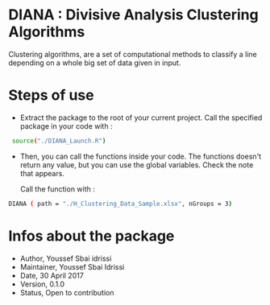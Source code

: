 # DIANA : Divisive Analysis Clustering Algorithms

Clustering algorithms, are a set of computational methods to classify a line depending on a whole big set of data given in input. 

 
# Steps of use 

  - Extract the package to the root of your current project.
Call the specified package in your code with :
```sh
 source("./DIANA_Launch.R")  
```

  - Then, you can call the functions inside your code. The functions doesn't return any value, but you can use the global variables. Check the note that appears.
 
    Call the function with :
```sh
DIANA ( path = "./H_Clustering_Data_Sample.xlsx", nGroups = 3)
```

# Infos about the package
* Author,  Youssef Sbai idrissi
* Maintainer, Youssef Sbai Idrissi
* Date, 30 April 2017
* Version, 0.1.0
* Status, Open to contribution

